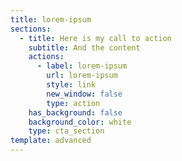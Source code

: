 ```yaml
---
title: lorem-ipsum
sections:
  - title: Here is my call to action
    subtitle: And the content
    actions:
      - label: lorem-ipsum
        url: lorem-ipsum
        style: link
        new_window: false
        type: action
    has_background: false
    background_color: white
    type: cta_section
template: advanced
---
```

